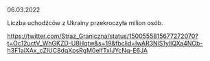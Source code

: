 06.03.2022

Liczba uchodźców z Ukrainy przekroczyła milion osób.

https://twitter.com/Straz_Graniczna/status/1500555815677272070?t=Oc12uctV_WhGKZD-U8Hqtw&s=19&fbclid=IwAR3NlS1ylIQXa4NOb-h3F1aiXAx_cZlUC8dqXpsRgM0elfTxIJYcNq-E6JA